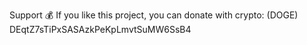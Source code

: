  Support 💰
If you like this project, you can donate with crypto:
(DOGE)
DEqtZ7sTiPxSASAzkPeKpLmvtSuMW6SsB4
